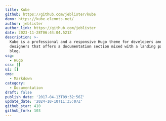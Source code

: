 ```yaml
---
title: Kube
github: https://github.com/jeblister/kube
demo: https://kube.elemnts.net/
author: jeblister
author_link: https://github.com/jeblister
date: 2023-11-28T06:44:04.521Z
description: >-
  Kube is a professional and a responsive Hugo theme for developers and
  designers that offers a documentation section mixed with a landing page and a
  blog.
ssg:
  - Hugo
css: []
ui: []
cms:
  - Markdown
category:
  - Documentation
draft: false
publish_date: '2017-04-13T09:32:56Z'
update_date: '2024-10-10T11:35:07Z'
github_star: 410
github_fork: 103
---
```

